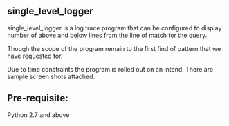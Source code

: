 single_level_logger
----------------------

single_level_logger is a log trace program that can be configured to display number of above and below lines from the line of match for the query.

Though the scope of the program remain to the first find of pattern that we have requested for.

Due to time constraints the program is rolled out on an intend. There are sample screen shots attached.

Pre-requisite:
----------------
Python 2.7 and above
